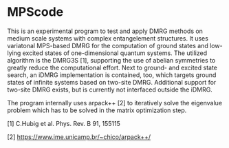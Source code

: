 # MPScode

This is an experimental program to test and apply DMRG methods on medium scale systems with complex entangelement structures.
It uses variatonal MPS-based DMRG for the computation of ground states and low-lying excited states of one-dimensional quantum
systems. The utilized algorithm is the DMRG3S [1], supporting the use of abelian symmetries to greatly reduce the computational
effort. Next to ground- and excited state search, an iDMRG implementation is contained, too, which targets ground states
of infinite systems based on two-site DMRG. Additional support for two-site DMRG exists, but is currently not interfaced
outside the iDMRG.

The program internally uses arpack++ [2] to iteratively solve the eigenvalue problem which has to be solved in the 
matrix optimization step.

[1] C.Hubig et al. Phys. Rev. B 91, 155115

[2] https://www.ime.unicamp.br/~chico/arpack++/
